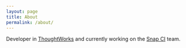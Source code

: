 ```yaml
---
layout: page
title: About
permalink: /about/
---
```


Developer in [ThoughtWorks](https://thoughtworks.com) and currently working on the [Snap CI](https://snap-ci.com) team.

